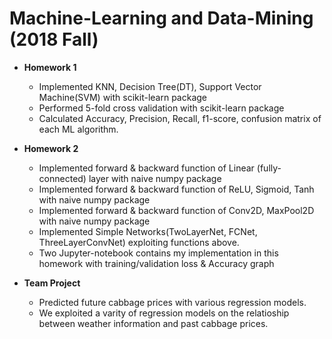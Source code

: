 Machine-Learning and Data-Mining (2018 Fall)
=============  
* **Homework 1**
    * Implemented KNN, Decision Tree(DT), Support Vector Machine(SVM) with scikit-learn package
    * Performed 5-fold cross validation with scikit-learn package
    * Calculated Accuracy, Precision, Recall, f1-score, confusion matrix of each ML algorithm.
  
* **Homework 2** 
    * Implemented forward & backward function of Linear (fully-connected) layer with naive numpy package
    * Implemented forward & backward function of ReLU, Sigmoid, Tanh with naive numpy package
    * Implemented forward & backward function of Conv2D, MaxPool2D with naive numpy package
    * Implemented Simple Networks(TwoLayerNet, FCNet, ThreeLayerConvNet) exploiting functions above.
    * Two Jupyter-notebook contains my implementation in this homework with training/validation loss & Accuracy graph
    
* **Team Project**  
    * Predicted future cabbage prices with various regression models.
    * We exploited a varity of regression models on the relatioship between weather information and past cabbage prices.

